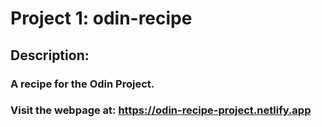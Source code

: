 # Project 1: odin-recipe

## Description:
### A recipe for the Odin Project.
### Visit the webpage at: https://odin-recipe-project.netlify.app
